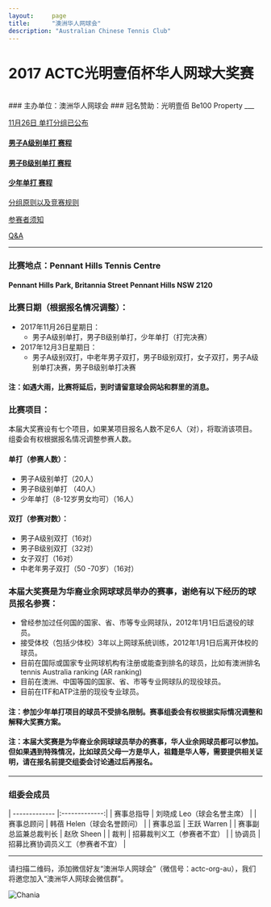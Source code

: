 ```yaml
---
layout:     page
title:      "澳洲华人网球会"
description: "Australian Chinese Tennis Club"
---
```

# 2017 ACTC光明壹佰杯华人网球大奖赛
<br>
### 主办单位：澳洲华人网球会
### 冠名赞助：光明壹佰 Be100 Property
___

<a role="button" class="btn btn-danger btn-block " href="{{ site.baseurl }}/2017/1126/">11月26日 单打分组已公布</a>

<h4> <a role="button" class="btn btn-link" href="{{ site.baseurl }}/2017/draw/single_a/">男子A级别单打 赛程</a></h4>
<h4> <a role="button" class="btn btn-link" href="{{ site.baseurl }}/2017/draw/single_b/">男子B级别单打 赛程</a></h4>
<h4> <a role="button" class="btn btn-link" href="{{ site.baseurl }}/2017/draw/single_j/">少年单打 赛程</a></h4>

<a role="button" class="btn btn-warning btn-block " href="{{ site.baseurl }}/2017/competition_rules/">分组原则以及竞赛规则</a>

<a role="button" class="btn btn-info btn-block" href="{{ site.baseurl }}/2017/rules/">参赛者须知</a>

<a role="button" class="btn btn-success btn-block " href="{{ site.baseurl }}/2017/qa/">Q&A</a>
___

### 比赛地点：Pennant Hills Tennis Centre
#### Pennant Hills Park, Britannia Street Pennant Hills NSW 2120

### 比赛日期（根据报名情况调整）：
* 2017年11月26日星期日：
  * 男子A级别单打，男子B级别单打，少年单打（打完决赛）
* 2017年12月3日星期日：
  * 男子A级别双打，中老年男子双打，男子B级别双打，女子双打，男子A级别单打决赛，男子B级别单打决赛

#### 注：如遇大雨，比赛将延后，到时请留意球会网站和群里的消息。

### 比赛项目：
本届大奖赛设有七个项目，如果某项目报名人数不足6人（对），将取消该项目。组委会有权根据报名情况调整参赛人数。

#### 单打（参赛人数）：
* 男子A级别单打（20人）  
* 男子B级别单打 （40人）
* 少年单打（8-12岁男女均可）（16人）

#### 双打（参赛对数）：
* 男子A级别双打（16对）  
* 男子B级别双打（32对）
* 女子双打（16对）
* 中老年男子双打（50 -70岁）（16对）

### 本届大奖赛是为华裔业余网球球员举办的赛事，谢绝有以下经历的球员报名参赛：
* 曾经参加过任何国的国家、省、市等专业网球队，2012年1月1日后退役的球员。
* 接受体校（包括少体校）3年以上网球系统训练，2012年1月1日后离开体校的球员。
* 目前在国际或国家专业网球机构有注册或能查到排名的球员，比如有澳洲排名 tennis Australia ranking (AR ranking)
* 目前在澳洲、中国等国的国家、省、市等专业网球队的现役球员。
* 目前在ITF和ATP注册的现役专业球员。  

#### 注：参加少年单打项目的球员不受排名限制。赛事组委会有权根据实际情况调整和解释大奖赛方案。
#### 注：本届大奖赛是为**华裔**业余网球球员举办的赛事，华人业余网球员都可以参加。但如果遇到特殊情况，比如球员父母一方是华人，祖籍是华人等，需要提供相关证明，请在报名前提交组委会讨论通过后再报名。
___

### 组委会成员

| ------------- |:-------------:|
| 赛事总指导      | 刘晓成 Leo（球会名誉主席） |
| 赛事总顾问      | 韩蓓 Helen（球会名誉顾问） |
| 赛事总监       | 王跃 Warren |
| 赛事副总监兼总裁判长  | 赵欣 Sheen  |
| 裁判 | 招募裁判义工（参赛者不宜） |
| 协调员 | 招募比赛协调员义工（参赛者不宜） |

<hr>
<p>请扫描二维码，添加微信好友“澳洲华人网球会”（微信号：actc-org-au），我们将邀您加入“澳洲华人网球会微信群”。</p>
<div class="row">
  <div class="col-xs-offset-1 col-xs-10 col-sm-offset-2 col-sm-8 col-md-offset-2 col-md-8 col-lg-offset-2 col-lg-8">
    <img class="img-responsive" src="https://c5.staticflickr.com/9/8179/28251007604_30faf539bc_z.jpg" alt="Chania" />
  </div>
</div>
